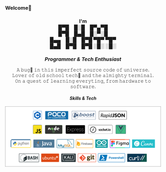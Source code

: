 ### Welcome👋
<h3 align="center" >I'm <br>
█▀█ █░█ █▀▄▀█<br>
█▀█ █▄█ █░▀░█<br>
█▄▄ █░█ █▀█ ▀█▀ ▀█▀<br>
█▄█ █▀█ █▀█ ░█░ ░█░<br>
</h3>
<h3 align="center"><i>Programmer & Tech Enthusiast</i></h3>
<!---
<br/>I am interested in anything which tends to challenge my brain.
<br/>Love _Programming💻_ and _Electronics🔌_.
<br/>Also aspire to be a good UI/UX designer 📲 .
<br/>I am currently a sophmore in college 📚.
--->
<p align="center">
𝙰 𝚋𝚞𝚐🐞 𝚒𝚗 𝚝𝚑𝚒𝚜 𝚒𝚖𝚙𝚎𝚛𝚏𝚎𝚌𝚝 𝚜𝚘𝚞𝚛𝚌𝚎 𝚌𝚘𝚍𝚎 𝚘𝚏 𝚞𝚗𝚒𝚟𝚎𝚛𝚜𝚎.<br>
𝙻𝚘𝚟𝚎𝚛 𝚘𝚏 𝚘𝚕𝚍 𝚜𝚌𝚑𝚘𝚘𝚕 𝚝𝚎𝚌𝚑💾 𝚊𝚗𝚍 𝚝𝚑𝚎 𝚊𝚕𝚖𝚒𝚐𝚑𝚝𝚢 𝚝𝚎𝚛𝚖𝚒𝚗𝚊𝚕.<br>
𝙾𝚗 𝚊 𝚚𝚞𝚎𝚜𝚝 𝚘𝚏 𝚕𝚎𝚊𝚛𝚗𝚒𝚗𝚐 𝚎𝚟𝚎𝚛𝚢𝚝𝚒𝚗𝚐, 𝚏𝚛𝚘𝚖 𝚑𝚊𝚛𝚍𝚠𝚊𝚛𝚎 𝚝𝚘 𝚜𝚘𝚏𝚝𝚠𝚊𝚛𝚎.
</p>

#### <div align="center">***Skills & Tech***</div>
<img align="right" src="gh-test1.png"/>
<!---
- 👋 Hi, I’m @AumBhatt
- 👀 I’m interested in ...
- 🌱 I’m currently learning ...
- 💞️ I’m looking to collaborate on ...
- 📫 How to reach me ...
--->
<!---
AumBhatt/AumBhatt is a ✨ special ✨ repository because its `README.md` (this file) appears on your GitHub profile.
You can click the Preview link to take a look at your changes.
--->
